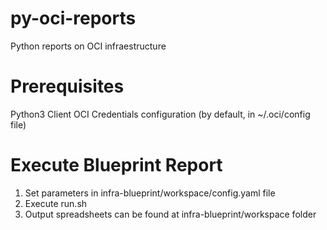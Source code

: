 # py-oci-reports
Python reports on OCI infraestructure

# Prerequisites
Python3
Client OCI Credentials configuration (by default, in  ~/.oci/config file)

# Execute Blueprint Report

1) Set parameters in infra-blueprint/workspace/config.yaml file
2) Execute
   run.sh
3) Output spreadsheets can be found at infra-blueprint/workspace folder

